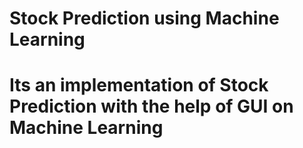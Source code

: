 # Stock Prediction using Machine Learning
<h1> Its an implementation of Stock Prediction with the help of GUI on Machine Learning</h1>
